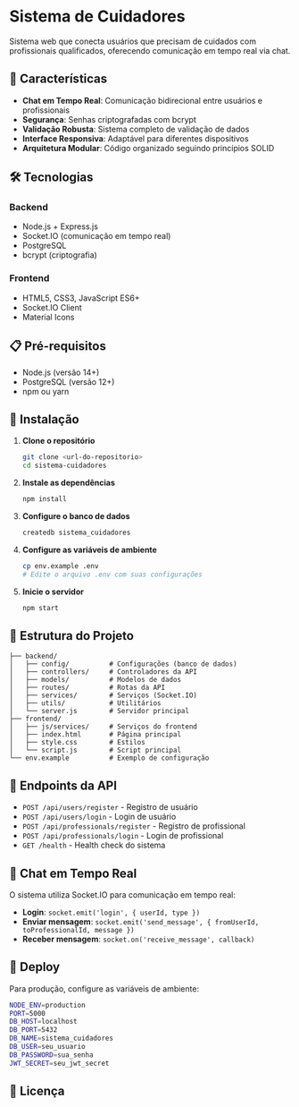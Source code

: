 # Sistema de Cuidadores

Sistema web que conecta usuários que precisam de cuidados com profissionais qualificados, oferecendo comunicação em tempo real via chat.

## 🚀 Características

- **Chat em Tempo Real**: Comunicação bidirecional entre usuários e profissionais
- **Segurança**: Senhas criptografadas com bcrypt
- **Validação Robusta**: Sistema completo de validação de dados
- **Interface Responsiva**: Adaptável para diferentes dispositivos
- **Arquitetura Modular**: Código organizado seguindo princípios SOLID

## 🛠️ Tecnologias

### Backend
- Node.js + Express.js
- Socket.IO (comunicação em tempo real)
- PostgreSQL
- bcrypt (criptografia)

### Frontend
- HTML5, CSS3, JavaScript ES6+
- Socket.IO Client
- Material Icons

## 📋 Pré-requisitos

- Node.js (versão 14+)
- PostgreSQL (versão 12+)
- npm ou yarn

## 🔧 Instalação

1. **Clone o repositório**
   ```bash
   git clone <url-do-repositorio>
   cd sistema-cuidadores
   ```

2. **Instale as dependências**
   ```bash
   npm install
   ```

3. **Configure o banco de dados**
   ```bash
   createdb sistema_cuidadores
   ```

4. **Configure as variáveis de ambiente**
   ```bash
   cp env.example .env
   # Edite o arquivo .env com suas configurações
   ```

5. **Inicie o servidor**
   ```bash
   npm start
   ```

## 📁 Estrutura do Projeto

```
├── backend/
│   ├── config/          # Configurações (banco de dados)
│   ├── controllers/     # Controladores da API
│   ├── models/          # Modelos de dados
│   ├── routes/          # Rotas da API
│   ├── services/        # Serviços (Socket.IO)
│   ├── utils/           # Utilitários
│   └── server.js        # Servidor principal
├── frontend/
│   ├── js/services/     # Serviços do frontend
│   ├── index.html       # Página principal
│   ├── style.css        # Estilos
│   └── script.js        # Script principal
└── env.example          # Exemplo de configuração
```

## 🔗 Endpoints da API

- `POST /api/users/register` - Registro de usuário
- `POST /api/users/login` - Login de usuário
- `POST /api/professionals/register` - Registro de profissional
- `POST /api/professionals/login` - Login de profissional
- `GET /health` - Health check do sistema

## 💬 Chat em Tempo Real

O sistema utiliza Socket.IO para comunicação em tempo real:

- **Login**: `socket.emit('login', { userId, type })`
- **Enviar mensagem**: `socket.emit('send_message', { fromUserId, toProfessionalId, message })`
- **Receber mensagem**: `socket.on('receive_message', callback)`

## 🚀 Deploy

Para produção, configure as variáveis de ambiente:

```bash
NODE_ENV=production
PORT=5000
DB_HOST=localhost
DB_PORT=5432
DB_NAME=sistema_cuidadores
DB_USER=seu_usuario
DB_PASSWORD=sua_senha
JWT_SECRET=seu_jwt_secret
```

## 📝 Licença


